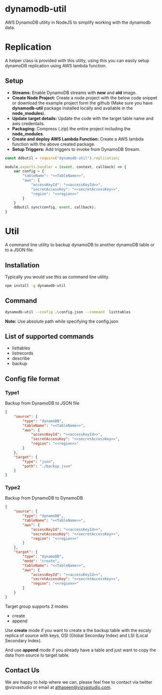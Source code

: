# dynamodb-util
AWS DynamoDB utility in NodeJS to simplify working with the dynamodb data.

# Replication
A helper class is provided with this utilty, using this you can easily setup dynamoDB replication using AWS lambda function. 

## Setup
* **Streams:** Enable DynamoDB streams with **new** and **old** image. 
* **Create Node Project:** Create a node project with the below code snippet or download the example project form the github (Make sure you have **dynamodb-util** package installed locally and available in the **node_modules**). 
* **Update target details:** Update the code with the target table name and aws credentails. 
* **Packaging:** Compress (.zip) the entire project including the **node_modules**. 
* **Create and deploy AWS Lambda Function:** Create a AWS lambda function with the above created package. 
* **Setup Triggers:** Add triggers to invoke from DynamoDB Stream.

```javascript
const ddbutil = require("dynamodb-util").replication;

module.exports.handler = (event, context, callback) => {
    var config = {
        "tableName": "<<TableName>>",
        "aws": {
            "accessKeyId": "<<accessKeyId>>",
            "secretAccessKey": "<<secretAccessKey>>",
            "region": "<<region>>"
        }
    }
    ddbutil.sync(config, event, callback);
}
```
# Util
A command line utility to backup dynamoDB to another dynamoDB table or to a JSON file. 

## Installation
Typically you would use this as command line utility.
```sh
npm install -g dynamodb-util
```
## Command
```sh
dynamodb-util --config .\config.json --command  listtables
```
**Note:** Use absolute path while specifying the config.json

## List of supported commands
* listtables
* listrecords
* describe
* backup
## Config file format

### Type1
Backup from DynamoDB to JSON file

```json
{
    "source": {
        "type": "dynamoDB",
        "tableName": "<<TableName>>",
        "aws": {
            "accessKeyId": "<<accessKeyId>>",
            "secretAccessKey": "<<secretAccessKey>>",
            "region": "<<region>>"
        }
    },
    "target": {
        "type": "json",
        "path": "./backup.json"
    }
}
```

### Type2
Backup from DynamoDB to DynamoDB

```json
{
    "source": {
        "type": "dynamoDB",
        "tableName": "<<TableName>>",
        "aws": {
            "accessKeyId": "<<accessKeyId>>",
            "secretAccessKey": "<<secretAccessKey>>",
            "region": "<<region>>"
        }
    },
    "target": {
        "type": "dynamoDB",
        "mode": "create",
        "tableName": "<<TableName>>",
        "aws": {
            "accessKeyId": "<<accessKeyId>>",
            "secretAccessKey": "<<secretAccessKey>>",
            "region": "<<region>>"
        }
    }
}
```

Target group supports 2 modes 
* create
* append

Use **create** mode if you want to create a the backup table with the excaly replica of source with keys, GSI (Global Seconday Index) and LSI (Local Secondary Index).

And use **append** mode if you already have a table and just want to copy the data from source to target table.  

## Contact Us
We are happy to help where we can, please feel free to contact via twitter @vizvastudio or email at athaseen@vizvastudio.com.